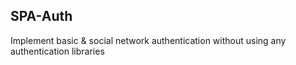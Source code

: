 ## SPA-Auth
Implement basic & social network authentication without using any authentication libraries
